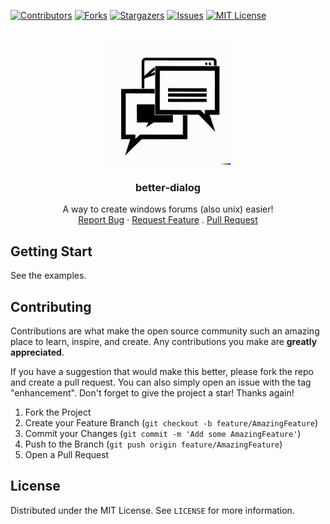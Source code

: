 [![Contributors][contributors-shield]][contributors-url]</a>
[![Forks][forks-shield]][forks-url]
[![Stargazers][stars-shield]][stars-url]
[![Issues][issues-shield]][issues-url]
[![MIT License][license-shield]][license-url]

<br />
<div align="center">
  <a href="https://github.com/hvlxh/better-dialog">
    <img src="assets/icon.png" alt="Image" width=200>
  </a>
  
<h3 align="center">better-dialog</h3>
  
  <p align="center">
    A way to create windows forums (also unix) easier!
    <br />
    <a href="https://github.com/hvlxh/better-dialog/issues">Report Bug</a>
    ·
    <a href="https://github.com/hvlxh/better-dialog/issues">Request Feature</a>
    .
    <a href="https://github.com/hvlxh/better-dialog/pulls">Pull Request</a>
  </p>
</div>

## Getting Start

See the examples.

## Contributing

Contributions are what make the open source community such an amazing place to learn, inspire, and create. Any contributions you make are **greatly appreciated**.

If you have a suggestion that would make this better, please fork the repo and create a pull request. You can also simply open an issue with the tag "enhancement".
Don't forget to give the project a star! Thanks again!

1. Fork the Project
2. Create your Feature Branch (`git checkout -b feature/AmazingFeature`)
3. Commit your Changes (`git commit -m 'Add some AmazingFeature'`)
4. Push to the Branch (`git push origin feature/AmazingFeature`)
5. Open a Pull Request

<!-- LICENSE -->

## License

Distributed under the MIT License. See `LICENSE` for more information.

<!-- MARKDOWN LINKS & IMAGES -->
<!-- https://www.markdownguide.org/basic-syntax/#reference-style-links -->

[contributors-shield]: https://img.shields.io/github/contributors/hvlxh/better-dialog.svg?style=for-the-badge
[contributors-url]: https://github.com/hvlxh/better-dialog/graphs/contributors
[forks-shield]: https://img.shields.io/github/forks/hvlxh/better-dialog.svg?style=for-the-badge
[forks-url]: https://github.com/hvlxh/better-dialog/network/members
[stars-shield]: https://img.shields.io/github/stars/hvlxh/better-dialog.svg?style=for-the-badge
[stars-url]: https://github.com/hvlxh/better-dialog/stargazers
[issues-shield]: https://img.shields.io/github/issues/hvlxh/better-dialog.svg?style=for-the-badge
[issues-url]: https://github.com/hvlxh/better-dialog/issues
[license-shield]: https://img.shields.io/github/license/hvlxh/better-dialog.svg?style=for-the-badge
[license-url]: https://github.com/hvlxh/better-dialog/blob/master/LICENSE
